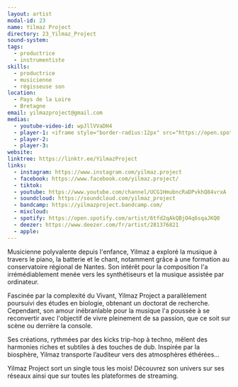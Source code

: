 ```yaml
---
layout: artist
modal-id: 23
name: Yilmaz Project
directory: 23_Yilmaz_Project
sound-system: 
tags: 
  - productrice
  - instrumentiste
skills: 
  - productrice
  - musicienne
  - régisseuse son
location:
  - Pays de la Loire
  - Bretagne
email: yilmazproject@gmail.com
medias:
  - youtube-video-id: wpJllVVaDH4
  - player-1: <iframe style="border-radius:12px" src="https://open.spotify.com/embed/artist/6tfd2qAkQBjO4q6sqaJKQ0?utm_source=generator" width="100%" height="352" frameBorder="0" allowfullscreen="" allow="autoplay; clipboard-write; encrypted-media; fullscreen; picture-in-picture" loading="lazy"></iframe>
  - player-2: 
  - player-3: 
website: 
linktree: https://linktr.ee/YilmazProject
links:
  - instagram: https://www.instagram.com/yilmaz.project
  - facebook: https://www.facebook.com/yilmaz.project/
  - tiktok: 
  - youtube: https://www.youtube.com/channel/UCG1HmubncRaDPvkhQ84vrxA
  - soundcloud: https://soundcloud.com/yilmaz_project
  - bandcamp: https://yilmazproject.bandcamp.com/
  - mixcloud: 
  - spotify: https://open.spotify.com/artist/6tfd2qAkQBjO4q6sqaJKQ0
  - deezer: https://www.deezer.com/fr/artist/281376821
  - apple:
---
```


Musicienne polyvalente depuis l'enfance, Yilmaz a exploré la musique à travers le piano, la batterie et le chant, notamment grâce à une formation au conservatoire régional de Nantes. Son intérêt pour la composition l'a irrémédiablement menée vers les synthétiseurs et la musique assistée par ordinateur.

Fascinée par la complexité du Vivant, Yilmaz Project a parallèlement poursuivi des études en biologie, obtenant un doctorat de recherche. Cependant, son amour inébranlable pour la musique l'a poussée à se reconvertir avec l'objectif de vivre pleinement de sa passion, que ce soit sur scène ou derrière la console.

Ses créations, rythmées par des kicks trip-hop à techno, mêlent des harmonies riches et subtiles à des touches de dub. Inspirée par la biosphère, Yilmaz transporte l’auditeur vers des atmosphères éthérées...

Yilmaz Project sort un single tous les mois! Découvrez son univers sur ses réseaux ainsi que sur toutes les plateformes de streaming.
